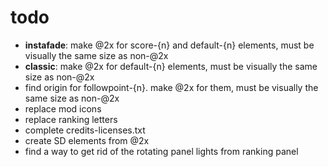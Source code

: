 # todo
- **instafade**: make @2x for score-{n} and default-{n} elements, must be visually the same size as non-@2x
- **classic**: make @2x for default-{n} elements, must be visually the same size as non-@2x
- find origin for followpoint-{n}. make @2x for them, must be visually the same size as non-@2x
- replace mod icons
- replace ranking letters
- complete credits-licenses.txt
- create SD elements from @2x
- find a way to get rid of the rotating panel lights from ranking panel
